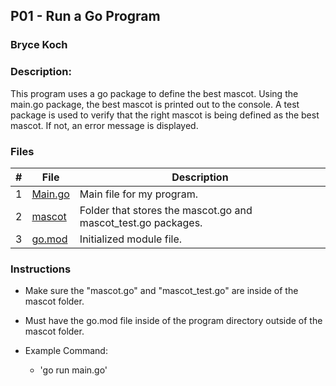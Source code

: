 ## P01 - Run a Go Program
### Bryce Koch
### Description:

This program uses a go package to define the best mascot. Using the main.go package, the 
best mascot is printed out to the console. A test package is used to verify that the 
right mascot is being defined as the best mascot. If not, an error message is displayed.


### Files

|   #   | File             | Description                                        |
| :---: | ---------------- | -------------------------------------------------- |
|   1   | [Main.go](https://github.com/BKoch74/4143-PLC/blob/main/Assignments/P01/Main.go)      | Main file for my program.      |
|   2   | [mascot](https://github.com/BKoch74/4143-PLC/tree/main/Assignments/P01/mascot)  | Folder that stores the mascot.go and mascot_test.go packages.   |
| 3 | [go.mod](https://github.com/BKoch74/4143-PLC/blob/main/Assignments/P01/go.mod) | Initialized module file. |


### Instructions

- Make sure the "mascot.go" and "mascot_test.go" are inside of the mascot folder.
- Must have the go.mod file inside of the program directory outside of the mascot folder.


- Example Command:
  - 'go run main.go'

